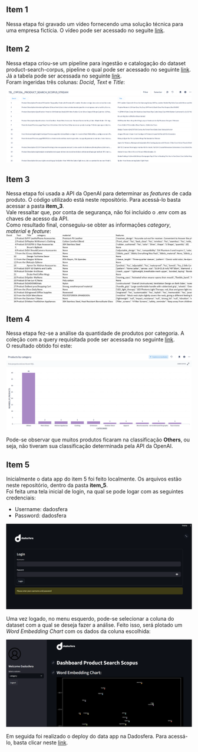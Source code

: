 ## Item 1
Nessa etapa foi gravado um vídeo fornecendo uma solução técnica para uma empresa fictícia. O vídeo pode ser acessado no seguite [link](https://youtu.be/oyy6MwAZTgM).

## Item 2
Nessa etapa criou-se um pipeline para ingestão e catalogação do dataset product-search-corpus, pipeline o qual pode ser acessado no seguinte [link](https://app.dadosfera.ai/pt-BR/collect/pipelines/67db9cfb-25c4-4abd-a03d-e9b6977136b9). Já a tabela pode ser acessada no seguinte [link](https://metabase-treinamentos.dadosfera.ai/question/605-tb-c9p336-product-search-scopus-stream).  
Foram ingeridas três colunas: *Docid*, *Text* e *Title*:

![image_info](img/ingested_dataset.png)

## Item 3
Nessa etapa foi usada a API da OpenAI para determinar as *features* de cada produto. O código utilizado está neste repositório. Para acessá-lo basta acessar a pasta **item_3**.  
Vale ressaltar que, por conta de segurança, não foi incluido o .env com as chaves de acesso da API.  
Como resultado final, conseguiu-se obter as informações *category*, *material* e *feature*:
![image_info](img/open_ai_feature_classify.png)

## Item 4
Nessa etapa fez-se a análise da quantidade de produtos por categoria. A coleção com a query requisitada pode ser acessada no seguinte [link](https://metabase-treinamentos.dadosfera.ai/collection/302-vinicius-yuji-122023).  
O resultado obtido foi este:

![image info](img/print_query.png)

Pode-se observar que muitos produtos ficaram na classificação **Others**, ou seja, não tiveram sua classificação determinada pela API da OpenAI.

## Item 5
Inicialmente o data app do item 5 foi feito localmente. Os arquivos estão neste repositório, dentro da pasta **item_5**.  
Foi feita uma tela inicial de login, na qual se pode logar com as seguintes credenciais:
- Username: dadosfera
- Password: dadosfera

![image info](img/data_app_1.png)

Uma vez logado, no menu esquerdo, pode-se selecionar a coluna do dataset com a qual se deseja fazer a análise. Feito isso, será plotado um *Word Embedding Chart* com os dados da coluna escolhida:

![image info](img/data_app_2.png)

Em seguida foi realizado o deploy do data app na Dadosfera. Para acessá-lo, basta clicar neste [link](https://app-intelligence-treinamentos.dadosfera.ai/pipeline?project_uuid=a547a8a2-62ed-4176-ba5c-aa563c8edd30&pipeline_uuid=b6518be8-0183-4c6f-baec-94f3b87fe67b).
